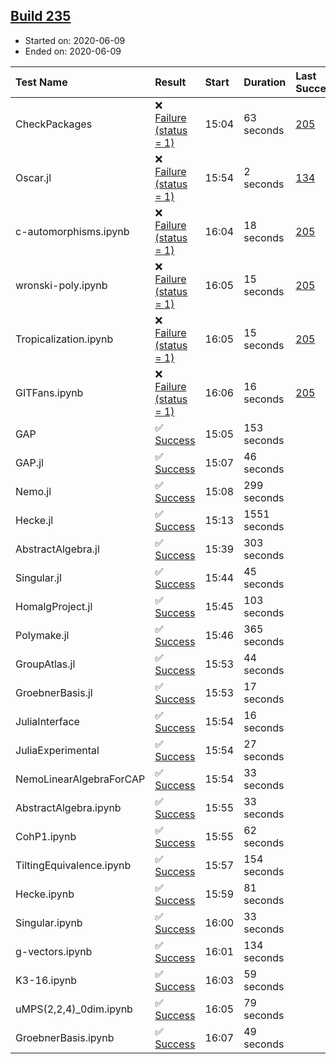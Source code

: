 ## [Build 235](https://oscarci.mathematik.uni-kl.de/job/oscar-stable/235/)

* Started on: 2020-06-09
* Ended on: 2020-06-09

| Test Name    | Result | Start | Duration | Last Success | First Failure |
|:-------------|:-------|:------|:---------|:-------------|:--------------|
| CheckPackages | ❌ [Failure (status = 1)](https://oscarci.mathematik.uni-kl.de/job/oscar-stable/235/artifact/logs/build-235/CheckPackages.log) | 15:04 | 63 seconds | [205](https://oscarci.mathematik.uni-kl.de/job/oscar-stable/205/) | [206](https://oscarci.mathematik.uni-kl.de/job/oscar-stable/206/) |
| Oscar.jl | ❌ [Failure (status = 1)](https://oscarci.mathematik.uni-kl.de/job/oscar-stable/235/artifact/logs/build-235/Oscar.jl.log) | 15:54 | 2 seconds | [134](https://oscarci.mathematik.uni-kl.de/job/oscar-stable/134/) | [177](https://oscarci.mathematik.uni-kl.de/job/oscar-stable/177/) |
| c-automorphisms.ipynb | ❌ [Failure (status = 1)](https://oscarci.mathematik.uni-kl.de/job/oscar-stable/235/artifact/logs/build-235/c-automorphisms.ipynb.log) | 16:04 | 18 seconds | [205](https://oscarci.mathematik.uni-kl.de/job/oscar-stable/205/) | [206](https://oscarci.mathematik.uni-kl.de/job/oscar-stable/206/) |
| wronski-poly.ipynb | ❌ [Failure (status = 1)](https://oscarci.mathematik.uni-kl.de/job/oscar-stable/235/artifact/logs/build-235/wronski-poly.ipynb.log) | 16:05 | 15 seconds | [205](https://oscarci.mathematik.uni-kl.de/job/oscar-stable/205/) | [206](https://oscarci.mathematik.uni-kl.de/job/oscar-stable/206/) |
| Tropicalization.ipynb | ❌ [Failure (status = 1)](https://oscarci.mathematik.uni-kl.de/job/oscar-stable/235/artifact/logs/build-235/Tropicalization.ipynb.log) | 16:05 | 15 seconds | [205](https://oscarci.mathematik.uni-kl.de/job/oscar-stable/205/) | [206](https://oscarci.mathematik.uni-kl.de/job/oscar-stable/206/) |
| GITFans.ipynb | ❌ [Failure (status = 1)](https://oscarci.mathematik.uni-kl.de/job/oscar-stable/235/artifact/logs/build-235/GITFans.ipynb.log) | 16:06 | 16 seconds | [205](https://oscarci.mathematik.uni-kl.de/job/oscar-stable/205/) | [206](https://oscarci.mathematik.uni-kl.de/job/oscar-stable/206/) |
| GAP | ✅ [Success](https://oscarci.mathematik.uni-kl.de/job/oscar-stable/235/artifact/logs/build-235/GAP.log) | 15:05 | 153 seconds |  |  |
| GAP.jl | ✅ [Success](https://oscarci.mathematik.uni-kl.de/job/oscar-stable/235/artifact/logs/build-235/GAP.jl.log) | 15:07 | 46 seconds |  |  |
| Nemo.jl | ✅ [Success](https://oscarci.mathematik.uni-kl.de/job/oscar-stable/235/artifact/logs/build-235/Nemo.jl.log) | 15:08 | 299 seconds |  |  |
| Hecke.jl | ✅ [Success](https://oscarci.mathematik.uni-kl.de/job/oscar-stable/235/artifact/logs/build-235/Hecke.jl.log) | 15:13 | 1551 seconds |  |  |
| AbstractAlgebra.jl | ✅ [Success](https://oscarci.mathematik.uni-kl.de/job/oscar-stable/235/artifact/logs/build-235/AbstractAlgebra.jl.log) | 15:39 | 303 seconds |  |  |
| Singular.jl | ✅ [Success](https://oscarci.mathematik.uni-kl.de/job/oscar-stable/235/artifact/logs/build-235/Singular.jl.log) | 15:44 | 45 seconds |  |  |
| HomalgProject.jl | ✅ [Success](https://oscarci.mathematik.uni-kl.de/job/oscar-stable/235/artifact/logs/build-235/HomalgProject.jl.log) | 15:45 | 103 seconds |  |  |
| Polymake.jl | ✅ [Success](https://oscarci.mathematik.uni-kl.de/job/oscar-stable/235/artifact/logs/build-235/Polymake.jl.log) | 15:46 | 365 seconds |  |  |
| GroupAtlas.jl | ✅ [Success](https://oscarci.mathematik.uni-kl.de/job/oscar-stable/235/artifact/logs/build-235/GroupAtlas.jl.log) | 15:53 | 44 seconds |  |  |
| GroebnerBasis.jl | ✅ [Success](https://oscarci.mathematik.uni-kl.de/job/oscar-stable/235/artifact/logs/build-235/GroebnerBasis.jl.log) | 15:53 | 17 seconds |  |  |
| JuliaInterface | ✅ [Success](https://oscarci.mathematik.uni-kl.de/job/oscar-stable/235/artifact/logs/build-235/JuliaInterface.log) | 15:54 | 16 seconds |  |  |
| JuliaExperimental | ✅ [Success](https://oscarci.mathematik.uni-kl.de/job/oscar-stable/235/artifact/logs/build-235/JuliaExperimental.log) | 15:54 | 27 seconds |  |  |
| NemoLinearAlgebraForCAP | ✅ [Success](https://oscarci.mathematik.uni-kl.de/job/oscar-stable/235/artifact/logs/build-235/NemoLinearAlgebraForCAP.log) | 15:54 | 33 seconds |  |  |
| AbstractAlgebra.ipynb | ✅ [Success](https://oscarci.mathematik.uni-kl.de/job/oscar-stable/235/artifact/logs/build-235/AbstractAlgebra.ipynb.log) | 15:55 | 33 seconds |  |  |
| CohP1.ipynb | ✅ [Success](https://oscarci.mathematik.uni-kl.de/job/oscar-stable/235/artifact/logs/build-235/CohP1.ipynb.log) | 15:55 | 62 seconds |  |  |
| TiltingEquivalence.ipynb | ✅ [Success](https://oscarci.mathematik.uni-kl.de/job/oscar-stable/235/artifact/logs/build-235/TiltingEquivalence.ipynb.log) | 15:57 | 154 seconds |  |  |
| Hecke.ipynb | ✅ [Success](https://oscarci.mathematik.uni-kl.de/job/oscar-stable/235/artifact/logs/build-235/Hecke.ipynb.log) | 15:59 | 81 seconds |  |  |
| Singular.ipynb | ✅ [Success](https://oscarci.mathematik.uni-kl.de/job/oscar-stable/235/artifact/logs/build-235/Singular.ipynb.log) | 16:00 | 33 seconds |  |  |
| g-vectors.ipynb | ✅ [Success](https://oscarci.mathematik.uni-kl.de/job/oscar-stable/235/artifact/logs/build-235/g-vectors.ipynb.log) | 16:01 | 134 seconds |  |  |
| K3-16.ipynb | ✅ [Success](https://oscarci.mathematik.uni-kl.de/job/oscar-stable/235/artifact/logs/build-235/K3-16.ipynb.log) | 16:03 | 59 seconds |  |  |
| uMPS(2,2,4)_0dim.ipynb | ✅ [Success](https://oscarci.mathematik.uni-kl.de/job/oscar-stable/235/artifact/logs/build-235/uMPS-2-2-4-_0dim.ipynb.log) | 16:05 | 79 seconds |  |  |
| GroebnerBasis.ipynb | ✅ [Success](https://oscarci.mathematik.uni-kl.de/job/oscar-stable/235/artifact/logs/build-235/GroebnerBasis.ipynb.log) | 16:07 | 49 seconds |  |  |
